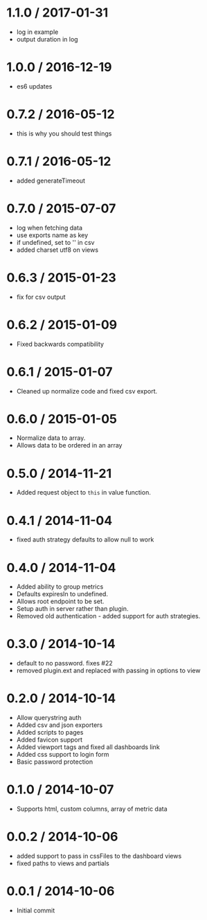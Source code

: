 
1.1.0 / 2017-01-31
==================

  * log in example
  * output duration in log

1.0.0 / 2016-12-19
==================

  * es6 updates

0.7.2 / 2016-05-12
==================

  * this is why you should test things

0.7.1 / 2016-05-12
==================

  * added generateTimeout

0.7.0 / 2015-07-07
==================

  * log when fetching data
  * use exports name as key
  * if undefined, set to '' in csv
  * added charset utf8 on views

0.6.3 / 2015-01-23 
==================

  * fix for csv output

0.6.2 / 2015-01-09
==================

  * Fixed backwards compatibility

0.6.1 / 2015-01-07
==================

  * Cleaned up normalize code and fixed csv export.

0.6.0 / 2015-01-05
==================

  * Normalize data to array.
  * Allows data to be ordered in an array

0.5.0 / 2014-11-21 
==================

  * Added request object to `this` in value function.

0.4.1 / 2014-11-04 
==================

  * fixed auth strategy defaults to allow null to work

0.4.0 / 2014-11-04 
==================

  * Added ability to group metrics
  * Defaults expiresIn to undefined.
  * Allows root endpoint to be set.
  * Setup auth in server rather than plugin.
  * Removed old authentication - added support for auth strategies.

0.3.0 / 2014-10-14 
==================

  * default to no password.  fixes #22
  * removed plugin.ext and replaced with passing in options to view

0.2.0 / 2014-10-14 
==================

  * Allow querystring auth
  * Added csv and json exporters
  * Added scripts to pages
  * Added favicon support
  * Added viewport tags and fixed all dashboards link
  * Added css support to login form
  * Basic password protection

0.1.0 / 2014-10-07 
==================

  * Supports html, custom columns, array of metric data

0.0.2 / 2014-10-06 
==================

  * added support to pass in cssFiles to the dashboard views
  * fixed paths to views and partials

0.0.1 / 2014-10-06 
==================

  * Initial commit
